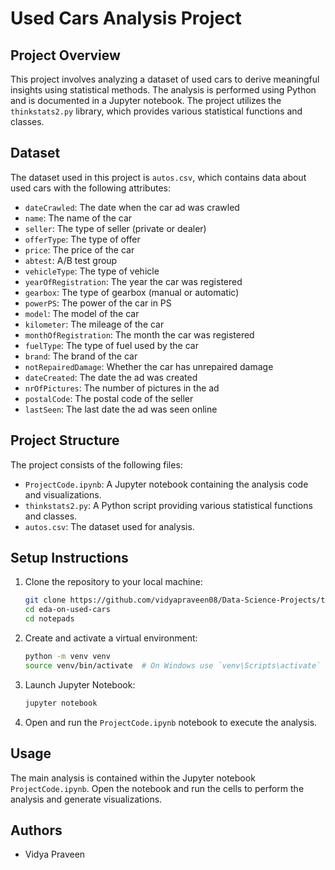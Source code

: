 
# Used Cars Analysis Project

## Project Overview

This project involves analyzing a dataset of used cars to derive meaningful insights using statistical methods. The analysis is performed using Python and is documented in a Jupyter notebook. The project utilizes the `thinkstats2.py` library, which provides various statistical functions and classes.

## Dataset

The dataset used in this project is `autos.csv`, which contains data about used cars with the following attributes:

- `dateCrawled`: The date when the car ad was crawled
- `name`: The name of the car
- `seller`: The type of seller (private or dealer)
- `offerType`: The type of offer
- `price`: The price of the car
- `abtest`: A/B test group
- `vehicleType`: The type of vehicle
- `yearOfRegistration`: The year the car was registered
- `gearbox`: The type of gearbox (manual or automatic)
- `powerPS`: The power of the car in PS
- `model`: The model of the car
- `kilometer`: The mileage of the car
- `monthOfRegistration`: The month the car was registered
- `fuelType`: The type of fuel used by the car
- `brand`: The brand of the car
- `notRepairedDamage`: Whether the car has unrepaired damage
- `dateCreated`: The date the ad was created
- `nrOfPictures`: The number of pictures in the ad
- `postalCode`: The postal code of the seller
- `lastSeen`: The last date the ad was seen online

## Project Structure

The project consists of the following files:

- `ProjectCode.ipynb`: A Jupyter notebook containing the analysis code and visualizations.
- `thinkstats2.py`: A Python script providing various statistical functions and classes.
- `autos.csv`: The dataset used for analysis.

## Setup Instructions

1. Clone the repository to your local machine:
    ```bash
    git clone https://github.com/vidyapraveen08/Data-Science-Projects/tree/main/eda-on-used-cars
   cd eda-on-used-cars
   cd notepads
    ```

2. Create and activate a virtual environment:
    ```bash
    python -m venv venv
    source venv/bin/activate  # On Windows use `venv\Scripts\activate`
    ```

3. Launch Jupyter Notebook:
    ```bash
    jupyter notebook
    ```

4. Open and run the `ProjectCode.ipynb` notebook to execute the analysis.

## Usage

The main analysis is contained within the Jupyter notebook `ProjectCode.ipynb`. Open the notebook and run the cells to perform the analysis and generate visualizations.

## Authors

- Vidya Praveen

